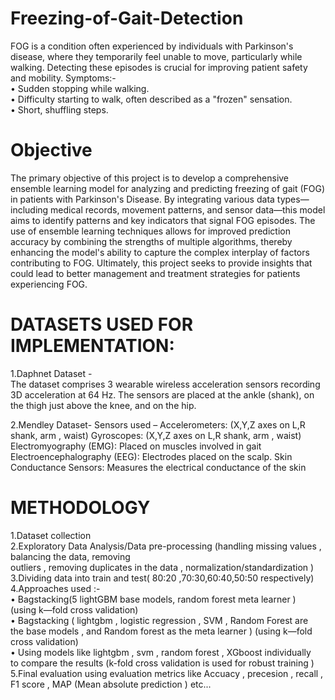 # Freezing-of-Gait-Detection

FOG is a condition often experienced by individuals with Parkinson's disease,
where they temporarily feel unable to move, particularly while walking. Detecting
these episodes is crucial for improving patient safety and mobility.
Symptoms:-  
• Sudden stopping while walking.                                                                                       
• Difficulty starting to walk, often described as a "frozen" sensation.  
• Short, shuffling steps.  

# Objective 

The primary objective of this project is to develop a comprehensive ensemble
learning model for analyzing and predicting freezing of gait (FOG) in patients with
Parkinson's Disease. By integrating various data types—including medical records,
movement patterns, and sensor data—this model aims to identify patterns and
key indicators that signal FOG episodes. The use of ensemble learning techniques
allows for improved prediction accuracy by combining the strengths of multiple
algorithms, thereby enhancing the model's ability to capture the complex
interplay of factors contributing to FOG. Ultimately, this project seeks to provide
insights that could lead to better management and treatment strategies for
patients experiencing FOG.

# DATASETS USED FOR IMPLEMENTATION:  
1.Daphnet Dataset -  
The dataset comprises 3 wearable wireless acceleration sensors recording 3D
acceleration at 64 Hz. The sensors are placed at the ankle (shank), on the thigh
just above the knee, and on the hip.

2.Mendley Dataset-
Sensors used – Accelerometers: (X,Y,Z axes on L,R shank, arm , waist)
Gyroscopes: (X,Y,Z axes on L,R shank, arm , waist)
Electromyography (EMG): Placed on muscles involved in gait
Electroencephalography (EEG): Electrodes placed on the scalp.
Skin Conductance Sensors: Measures the electrical conductance
of the skin

# METHODOLOGY
1.Dataset collection  
2.Exploratory Data Analysis/Data pre-processing (handling missing values , balancing the data, removing  
outliers , removing duplicates in the data , normalization/standardization )  
3.Dividing data into train and test( 80:20 ,70:30,60:40,50:50 respectively)  
4.Approaches used :-  
• Bagstacking(5 lightGBM base models, random forest meta learner )  
(using k—fold cross validation)    
• Bagstacking ( lightgbm , logistic regression , SVM , Random Forest are  
the base models , and Random forest as the meta learner ) (using k—fold  
cross validation)  
• Using models like lightgbm , svm , random forest , XGboost individually  
to compare the results (k-fold cross validation is used for robust training )  
5.Final evaluation using evaluation metrics like Accuacy , precesion , recall , F1
score , MAP (Mean absolute prediction ) etc...
